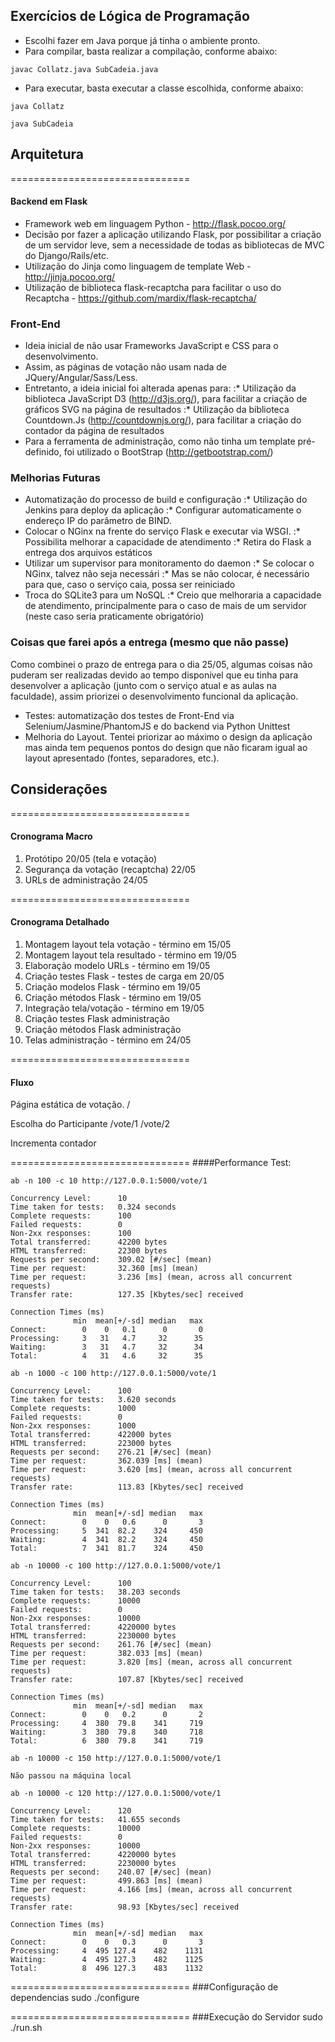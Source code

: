 ## Exercícios de Lógica de Programação
* Escolhi fazer em Java porque já tinha o ambiente pronto.
* Para compilar, basta realizar a compilação, conforme abaixo:
```
javac Collatz.java SubCadeia.java
```
* Para executar, basta executar a classe escolhida, conforme abaixo:
```
java Collatz
```

```
java SubCadeia
```

## Arquitetura

===============================
#### Backend em Flask
* Framework web em linguagem Python - http://flask.pocoo.org/
* Decisão por fazer a aplicação utilizando Flask, por possibilitar a criação de um servidor leve, sem a necessidade de todas as bibliotecas de MVC do Django/Rails/etc.
* Utilização do Jinja como linguagem de template Web - http://jinja.pocoo.org/
* Utilização de biblioteca flask-recaptcha para facilitar o uso do Recaptcha - https://github.com/mardix/flask-recaptcha/

### Front-End
* Ideia inicial de não usar Frameworks JavaScript e CSS para o desenvolvimento.
* Assim, as páginas de votação não usam nada de JQuery/Angular/Sass/Less.
* Entretanto, a ideia inicial foi alterada apenas para:
:* Utilização da biblioteca JavaScript D3 (http://d3js.org/), para facilitar a criação de gráficos SVG na página de resultados
:* Utilização da biblioteca Countdown.Js (http://countdownjs.org/), para facilitar a criação do contador da página de resultados
* Para a ferramenta de administração, como não tinha um template pré-definido, foi utilizado o BootStrap (http://getbootstrap.com/)

### Melhorias Futuras
* Automatização do processo de build e configuração
:* Utilização do Jenkins para deploy da aplicação
:* Configurar automaticamente o endereço IP do parâmetro de BIND.
* Colocar o NGinx na frente do serviço Flask e executar via WSGI.
:* Possibilita melhorar a capacidade de atendimento
:* Retira do Flask a entrega dos arquivos estáticos
* Utilizar um supervisor para monitoramento do daemon
:* Se colocar o NGinx, talvez não seja necessári
:* Mas se não colocar, é necessário para que, caso o serviço caia, possa ser reiniciado
* Troca do SQLite3 para um NoSQL
:* Creio que melhoraria a capacidade de atendimento, principalmente para o caso de mais de um servidor (neste caso seria praticamente obrigatório)

### Coisas que farei após a entrega (mesmo que não passe)
Como combinei o prazo de entrega para o dia 25/05, algumas coisas não puderam ser realizadas devido ao tempo disponível que eu tinha para desenvolver a aplicação (junto com o serviço atual e as aulas na faculdade), assim priorizei o desenvolvimento funcional da aplicação.
* Testes: automatização dos testes de Front-End via Selenium/Jasmine/PhantomJS e do backend via Python Unittest 
* Melhoria do Layout. Tentei priorizar ao máximo o design da aplicação mas ainda tem pequenos pontos do design que não ficaram igual ao layout apresentado (fontes, separadores, etc.).

## Considerações

===============================
#### Cronograma Macro
1. Protótipo 20/05 (tela e votação)
2. Segurança da votação (recaptcha) 22/05
3. URLs de administração 24/05

===============================
#### Cronograma Detalhado
1. Montagem layout tela votação - término em 15/05
2. Montagem layout tela resultado - término em 19/05
3. Elaboração modelo URLs - término em 19/05
4. Criação testes Flask - testes de carga em 20/05
5. Criação modelos Flask - término em 19/05
6. Criação métodos Flask - término em 19/05
7. Integração tela/votação - término em 19/05
8. Criação testes Flask administração
9. Criação métodos Flask administração
10. Telas administração - término em 24/05

===============================
#### Fluxo

Página estática de votação.
/

Escolha do Participante
/vote/1
/vote/2

Incrementa contador


===============================
####Performance Test:

```
ab -n 100 -c 10 http://127.0.0.1:5000/vote/1

Concurrency Level:      10
Time taken for tests:   0.324 seconds
Complete requests:      100
Failed requests:        0
Non-2xx responses:      100
Total transferred:      42200 bytes
HTML transferred:       22300 bytes
Requests per second:    309.02 [#/sec] (mean)
Time per request:       32.360 [ms] (mean)
Time per request:       3.236 [ms] (mean, across all concurrent requests)
Transfer rate:          127.35 [Kbytes/sec] received

Connection Times (ms)
              min  mean[+/-sd] median   max
Connect:        0    0   0.1      0       0
Processing:     3   31   4.7     32      35
Waiting:        3   31   4.7     32      34
Total:          4   31   4.6     32      35
```

```
ab -n 1000 -c 100 http://127.0.0.1:5000/vote/1

Concurrency Level:      100
Time taken for tests:   3.620 seconds
Complete requests:      1000
Failed requests:        0
Non-2xx responses:      1000
Total transferred:      422000 bytes
HTML transferred:       223000 bytes
Requests per second:    276.21 [#/sec] (mean)
Time per request:       362.039 [ms] (mean)
Time per request:       3.620 [ms] (mean, across all concurrent requests)
Transfer rate:          113.83 [Kbytes/sec] received

Connection Times (ms)
              min  mean[+/-sd] median   max
Connect:        0    0   0.6      0       3
Processing:     5  341  82.2    324     450
Waiting:        4  341  82.2    324     450
Total:          7  341  81.7    324     450
```

```
ab -n 10000 -c 100 http://127.0.0.1:5000/vote/1

Concurrency Level:      100
Time taken for tests:   38.203 seconds
Complete requests:      10000
Failed requests:        0
Non-2xx responses:      10000
Total transferred:      4220000 bytes
HTML transferred:       2230000 bytes
Requests per second:    261.76 [#/sec] (mean)
Time per request:       382.033 [ms] (mean)
Time per request:       3.820 [ms] (mean, across all concurrent requests)
Transfer rate:          107.87 [Kbytes/sec] received

Connection Times (ms)
              min  mean[+/-sd] median   max
Connect:        0    0   0.2      0       2
Processing:     4  380  79.8    341     719
Waiting:        3  380  79.8    340     718
Total:          6  380  79.8    341     719
```

```
ab -n 10000 -c 150 http://127.0.0.1:5000/vote/1

Não passou na máquina local
```

```
ab -n 10000 -c 120 http://127.0.0.1:5000/vote/1

Concurrency Level:      120
Time taken for tests:   41.655 seconds
Complete requests:      10000
Failed requests:        0
Non-2xx responses:      10000
Total transferred:      4220000 bytes
HTML transferred:       2230000 bytes
Requests per second:    240.07 [#/sec] (mean)
Time per request:       499.863 [ms] (mean)
Time per request:       4.166 [ms] (mean, across all concurrent requests)
Transfer rate:          98.93 [Kbytes/sec] received

Connection Times (ms)
              min  mean[+/-sd] median   max
Connect:        0    0   0.3      0       3
Processing:     4  495 127.4    482    1131
Waiting:        4  495 127.3    482    1125
Total:          8  496 127.3    483    1132
```

===============================
###Configuração de dependencias
sudo ./configure

===============================
###Execução do Servidor
sudo ./run.sh


